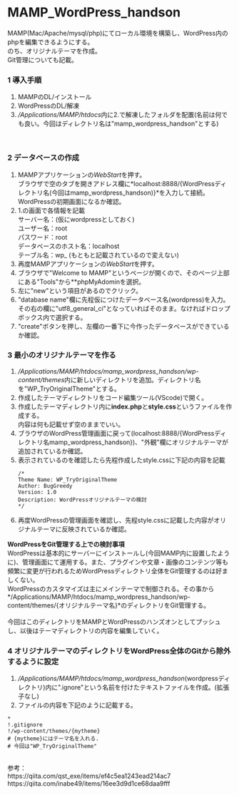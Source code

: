 # MAMP_WordPress_handson
MAMP(Mac/Apache/mysql/php)にてローカル環境を構築し、WordPress内のphpを編集できるようにする。</br>
のち、オリジナルテーマを作成。</br>
Git管理についても記載。</br>

### 1 導入手順
1. MAMPのDL/インストール
2. WordPressのDL/解凍
3. */Applications/MAMP/htdocs*内に2.で解凍したフォルダを配置(名前は何でも良い。今回はディレクトリ名は"mamp_wordpress_handson"とする)</br>
</br>

### 2 データベースの作成
1. MAMPアプリケーションの*WebStart*を押す。</br>
   ブラウザで空のタブを開きアドレス欄に*localhost:8888/{WordPressディレクトリ名(今回はmamp_wordpress_handson)}*を入力して接続。WordPressの初期画面になるか確認。</br>
2. 1.の画面で各情報を記載</br>
   サーバー名：(仮にwordpressとしておく)</br>
   ユーザー名：root</br>
   パスワード：root</br>
   データベースのホスト名：localhost</br>
   テーブル名：wp_ (もともと記載されているので変えない)</br>
3. 再度MAMPアプリケーションの*WebStart*を押す。
4. ブラウザで"Welcome to MAMP"というページが開くので、そのページ上部にある"Tools"から**phpMyAdominを選択。
5. 左に"new"という項目があるのでクリック。
6. "database name"欄に先程仮につけたデータベース名(wordpress)を入力。</br>
   その右の欄に"utf8_general_ci"となっていればそのまま。なければドロップボックス内で選択する。
7. "create"ボタンを押し、左欄の一番下に今作ったデータベースができているか確認。

### 3 最小のオリジナルテーマを作る
1. */Applications/MAMP/htdocs/mamp_wordpress_handson/wp-content/themes*内に新しいディレクトリを追加。ディレクトリ名を"WP_TryOriginalTheme"とする。
2. 作成したテーマディレクトリをコード編集ツール(VScode)で開く。
3. 作成したテーマディレクトリ内に**index.php**と**style.css**というファイルを作成する。</br>
   内容は何も記載せず空のままでいい。
4. ブラウザのWordPress管理画面に戻って(localhost:8888/{WordPressディレクトリ名mamp_wordpress_handson})、"外観"欄にオリジナルテーマが追加されているか確認。
5. 表示されているのを確認したら先程作成したstyle.cssに下記の内容を記載</br>
   ```
   /*
   Theme Name: WP_TryOriginalTheme
   Author: BugGreedy
   Version: 1.0
   Description: WordPressオリジナルテーマの検討
   */
   ```
6. 再度WordPressの管理画面を確認し、先程style.cssに記載した内容がオリジナルテーマに反映されているか確認。</br>

**WordPressをGit管理する上での検討事項**</br>
WordPressは基本的にサーバーにインストールし(今回MAMP内に設置したように)、管理画面にて運用する。また、プラグインや文章・画像のコンテンツ等も頻繁に変更が行われるためWordPressディレクトリ全体をGit管理するのは好ましくない。</br>
WordPressのカスタマイズは主にメインテーマで制御される。その事から*/Applications/MAMP/htdocs/mamp_wordpress_handson/wp-content/themes/{オリジナルテーマ名}*のディレクトリをGit管理する。</br>
</br>
今回はこのディレクトリをMAMPとWordPressのハンズオンとしてプッシュし、以後はテーマディレクトリの内容を編集していく。</br>

### 4 オリジナルテーマのディレクトリをWordPress全体のGitから除外するように設定
1. */Applications/MAMP/htdocs/mamp_wordpress_handson*(wordpressディレクトリ)内に".ignore"という名前を付けたテキストファイルを作成。(拡張子なし)
2. ファイルの内容を下記のように記載する。
```
*
!.gitignore
!/wp-content/themes/{mytheme} 
# {mytheme}にはテーマ名を入れる.
# 今回は"WP_TryOriginalTheme"
```
</br>
参考：</br>
https://qiita.com/qst_exe/items/ef4c5ea1243ead214ac7</br>
https://qiita.com/inabe49/items/16ee3d9d1ce68daa9fff</br>